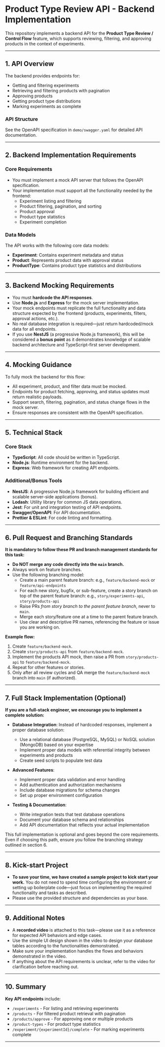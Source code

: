 # Product Type Review API - Backend Implementation

This repository implements a backend API for the **Product Type Review / Control Flow** feature, which supports reviewing, filtering, and approving products in the context of experiments.

---

## 1. **API Overview**

The backend provides endpoints for:
- Getting and filtering experiments
- Retrieving and filtering products with pagination
- Approving products
- Getting product type distributions
- Marking experiments as complete

### API Structure
See the OpenAPI specification in `demo/swagger.yaml` for detailed API documentation.

---

## 2. **Backend Implementation Requirements**

### Core Requirements
- You must implement a mock API server that follows the OpenAPI specification.
- Your implementation must support all the functionality needed by the frontend:
    - Experiment listing and filtering
    - Product filtering, pagination, and sorting
    - Product approval
    - Product type statistics
    - Experiment completion

### Data Models
The API works with the following core data models:
- **Experiment**: Contains experiment metadata and status
- **Product**: Represents product data with approval status
- **ProductType**: Contains product type statistics and distributions

---

## 3. **Backend Mocking Requirements**

- You must **hardcode the API responses**.
- Use **Node.js** and **Express** for the mock server implementation.
- Your mock endpoints must replicate the full functionality and data structure expected by the frontend (products, experiments, filters, approval actions, etc.).
- No real database integration is required—just return hardcoded/mock data for all endpoints.
- If you use **NestJS** (a progressive Node.js framework), this will be considered a **bonus point** as it demonstrates knowledge of scalable backend architecture and TypeScript-first server development.

---

## 4. **Mocking Guidance**
To fully mock the backend for this flow:
- All experiment, product, and filter data must be mocked.
- Endpoints for product fetching, approving, and status updates must return realistic payloads.
- Support search, filtering, pagination, and status change flows in the mock server.
- Ensure responses are consistent with the OpenAPI specification.

---

## 5. **Technical Stack**

### Core Stack

- **TypeScript**: All code should be written in TypeScript.
- **Node.js**: Runtime environment for the backend.
- **Express**: Web framework for creating API endpoints.

### Additional/Bonus Tools

- **NestJS**: A progressive Node.js framework for building efficient and scalable server-side applications (bonus).
- **Lodash**: Utility library for common JS data operations.
- **Jest**: For unit and integration testing of API endpoints.
- **Swagger/OpenAPI**: For API documentation.
- **Prettier & ESLint**: For code linting and formatting.

---

## 6. **Pull Request and Branching Standards**

**It is mandatory to follow these PR and branch management standards for this task:**

- **Do NOT merge any code directly into the `main` branch.**
- Always work on feature branches.
- Use the following branching model:
    - Create a main parent feature branch:
      e.g., `feature/backend-mock` or `feature/api-endpoints`
    - For each new story, bugfix, or sub-feature, create a story branch on top of the parent feature branch:
      e.g., `story/experiments-api`, `story/products-api`
    - Raise PRs *from story branch to the parent feature branch*, never to `main`.
    - Merge each story/feature one at a time to the parent feature branch.
    - Use clear and descriptive PR names, referencing the feature or issue you are working on.

**Example flow:**
1. Create `feature/backend-mock`.
2. Create `story/products-api` from `feature/backend-mock`.
3. Implement the products API mock, then raise a PR from `story/products-api` to `feature/backend-mock`.
4. Repeat for other features or stories.
5. Only after all review cycles and QA merge the `feature/backend-mock` branch into `main` (if authorized).

---

## 7. **Full Stack Implementation (Optional)**

**If you are a full-stack engineer, we encourage you to implement a complete solution:**

- **Database Integration**: Instead of hardcoded responses, implement a proper database solution:
    - Use a relational database (PostgreSQL, MySQL) or NoSQL solution (MongoDB) based on your expertise
    - Implement proper data models with referential integrity between experiments and products
    - Create seed scripts to populate test data

- **Advanced Features**:
    - Implement proper data validation and error handling
    - Add authentication and authorization mechanisms
    - Include database migrations for schema changes
    - Set up proper environment configuration

- **Testing & Documentation**:
    - Write integration tests that test database operations
    - Document your database schema and relationships
    - Add API documentation that reflects your actual implementation

This full implementation is optional and goes beyond the core requirements. Even if choosing this path, ensure you follow the branching strategy outlined in section 6.

---

## 8. **Kick-start Project**

- **To save your time, we have created a sample project to kick start your work.**
  You do not need to spend time configuring the environment or setting up boilerplate code—just focus on implementing the required functionality and tasks as described.
- Please use the provided structure and dependencies as your base.

---


## 9. **Additional Notes**

- A **recorded video** is attached to this task—please use it as a reference for expected API behaviors and edge cases.
- Use the simple UI design shown in the video to design your database tables according to the functionalities demonstrated.
- Make sure your implementation handles the flows and behaviors demonstrated in the video.
- If anything about the API requirements is unclear, refer to the video for clarification before reaching out.

---

## 10. **Summary**
**Key API endpoints** include:
- `/experiments` - For listing and retrieving experiments
- `/products` - For filtered product retrieval with pagination
- `/products/approve` - For approving one or multiple products
- `/product-types` - For product type statistics
- `/experiment/{experimentId}/complete` - For marking experiments complete

---
